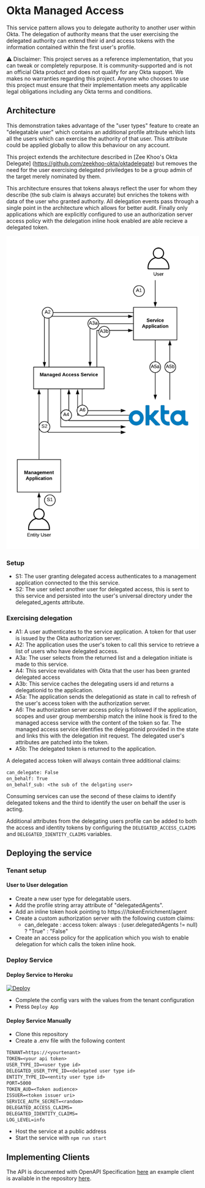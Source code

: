 # Okta Managed Access

This service pattern allows you to delegate authority to another user within Okta.
The delegation of authority means that the user exercising the delegated
authority can extend their id and access tokens with the information contained
within the first user's profile.

:warning: Disclaimer: This project serves as a reference implementation, that
you can tweak or completely repurpose. It is community-supported and is not an
official Okta product and does not qualify for any Okta support. We makes no
warranties regarding this project. Anyone who chooses to use this project must
ensure that their implementation meets any applicable legal obligations
including any Okta terms and conditions.

## Architecture

This demonstration takes advantage of the "user types" feature to
create an "delegatable user" which contains an additional profile attribute
which lists all the users which can exercise the authority of that user. This
attribute could be applied globally to allow this behaviour on any account.

This project extends the architecture described in [Zee Khoo's Okta Delegate]
(https://github.com/zeekhoo-okta/oktadelegate) but removes the need for the
user exercising delegated priviledges to be a group admin of the target merely
nominated by them.

This architecture ensures that tokens always reflect the user for whom they
describe (the sub claim is always accurate) but enriches the tokens with data of
the user who granted authority. All delegation events pass through a single
point in the architecture which allows for better audit. Finally only
applications which are explicitly configured to use an authorization server
access policy with the delegation inline hook enabled are able recieve a
delegated token.

![Architecture Diagram](architecture.png "Architecture diagram")

### Setup
- S1: The user granting delegated access authenticates to a management application
  connected to the this service.
- S2: The user select another user for delegated access, this is sent to this
  service and persisted into the user's universal directory under the
  delegated_agents attribute.

### Exercising delegation

- A1: A user authenticates to the service application. A token for that user is issued by the Okta authorization server.
- A2: The application uses the user's token to call this service to retrieve a list of users who have
  delegated access.
- A3a: The user selects from the returned list and a delegation initiate is made
  to this service.
- A4: This service revalidates with Okta that the user has been granted
  delegated access
- A3b: This service caches the delegating users id and returns a delegationid to the application.
- A5a: The application sends the delegationid as state in call to refresh of the user's
  access token with the authorization server.
- A6: The authorization server access policy is followed if the application,
  scopes and user group membership match the inline hook is fired to the managed
  access service with the content of the token so far. The managed access
  service identifies the delegationid provided in the state and links this with the delegation init
  request. The delegated user's attributes are patched into the token.
- A5b: The delegated token is returned to the application.

A delegated access token will always contain three additional claims:
```
can_delegate: False
on_behalf: True
on_behalf_sub: <the sub of the delgating user>
```

Consuming services can use the second of these claims to identify delegated
tokens and the third to identify the user on behalf the user is acting.

Additional attributes from the delegating users profile can be added to both 
the access and identity tokens by configuring the ```DELEGATED_ACCESS_CLAIMS``` 
and ```DELEGATED_IDENTITY_CLAIMS``` variables.

## Deploying the service

### Tenant setup

#### User to User delegation

- Create a new user type for delegatable users.
- Add the profile string array attribute of "delegatedAgents".
- Add an inline token hook pointing to https://<serviceURI>/tokenEnrichment/agent
- Create a custom authorization server with the following custom claims:
    - can_delegate : access token: always : (user.delegatedAgents != null) ? "True" :
      "False"
- Create an access policy for the application which you wish to enable
  delegation for which calls the token inline hook.

### Deploy Service

#### Deploy Service to Heroku

[![Deploy](https://www.herokucdn.com/deploy/button.svg)](https://heroku.com/deploy)

- Complete the config vars with the values from the tenant configuration
- Press  ```Deploy App```

#### Deploy Service Manually

- Clone this repository
- Create a .env file with the following content
```
TENANT=https://<yourtenant>
TOKEN=<your api token>
USER_TYPE_ID=<user type id>
DELEGATED_USER_TYPE_ID=<delegated user type id>
ENTITY_TYPE_ID=<entity user type id>
PORT=5000
TOKEN_AUD=<Token audience>
ISSUER=<token issuer uri>
SERVICE_AUTH_SECRET=<random>
DELEGATED_ACCESS_CLAIMS=
DELEGATED_IDENTITY_CLAIMS=
LOG_LEVEL=info
```
- Host the service at a public address
- Start the service with ```npm run start```

## Implementing Clients

The API is documented with OpenAPI Specification
[here](https://app.swaggerhub.com/apis-docs/andy.march/Okta-Managed-Access/1.0.0)
an example client is available in the repository [here](https://github.com/andymarch/Token-Brand-Demo/tree/Delegation).

